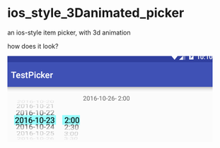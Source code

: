 # ios_style_3Danimated_picker
an ios-style item picker, with 3d animation 


how does it look?

![](https://github.com/nanyi5452/ios_style_3Danimated_picker/blob/master/files/general_look.gif)

